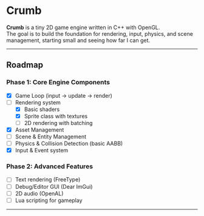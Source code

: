 # Crumb

**Crumb** is a tiny 2D game engine written in C++ with OpenGL.  
The goal is to build the foundation for rendering, input, physics, and scene management, starting small and seeing how far I can get.

---

## Roadmap

### Phase 1: Core Engine Components

- [x] Game Loop (input → update → render)
- [ ] Rendering system
  - [x] Basic shaders
  - [x] Sprite class with textures
  - [ ] 2D rendering with batching
- [x] Asset Management
- [ ] Scene & Entity Management
- [ ] Physics & Collision Detection (basic AABB)
- [x] Input & Event system

### Phase 2: Advanced Features

- [ ] Text rendering (FreeType)
- [ ] Debug/Editor GUI (Dear ImGui)
- [ ] 2D audio (OpenAL)
- [ ] Lua scripting for gameplay

---
